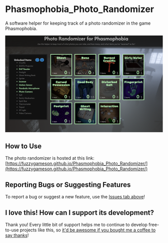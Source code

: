 # Phasmophobia_Photo_Randomizer
A software helper for keeping track of a photo randomizer in the game Phasmophobia.

![Screenshot of photo randomizer helper website](img/readme/screenshot.png)

## How to Use
The photo randomizer is hosted at this link: [https://fuzzygameson.github.io/Phasmophobia_Photo_Randomizer/](https://fuzzygameson.github.io/Phasmophobia_Photo_Randomizer/)

## Reporting Bugs or Suggesting Features
To report a bug or suggest a new feature, use the [Issues tab above](https://github.com/FuzzyGamesOn/Phasmophobia_Photo_Randomizer/issues)!

## I love this! How can I support its development?
Thank you! Every little bit of support helps me to continue to develop free-to-use projects like this, so [it'd be awesome if you bought me a coffee to say thanks](https://www.buymeacoffee.com/fuzzygames)!
